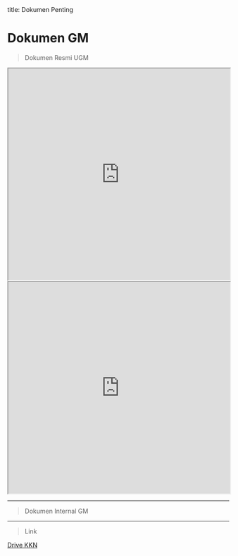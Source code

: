 <frontmatter>
  title: Dokumen Penting
</frontmatter>

<link href="https://cdn.jsdelivr.net/npm/bootstrap@5.3.3/dist/css/bootstrap.min.css" rel="stylesheet" integrity="sha384-QWTKZyjpPEjISv5WaRU9OFeRpok6YctnYmDr5pNlyT2bRjXh0JMhjY6hW+ALEwIH" crossorigin="anonymous">
<link rel="stylesheet" href="main.css">



<br>

# Dokumen GM

> Dokumen Resmi UGM

<panel header="Jadwal KKN-PPM UGM Tahun 2025" minimized >
<iframe src="https://drive.google.com/file/d/1c5AHGdtLzRbv37MbtDz0mJ-nNb-Sc_Rq/preview" width="100%" height="480" allow="autoplay"></iframe>
</panel>
<br>
<panel header="Surat Rekomendasi BRIDA Bali" minimized >
<iframe src="https://drive.google.com/file/d/19Z0M-nr1PSIXcA1eLGfijMeEMnNcVOhV/preview" width="100%" height="480" allow="autoplay"></iframe>
</panel>

---

> Dokumen Internal GM

---

>Link 

<a class="btn drive-kkn" href="https://drive.google.com/drive/folders/10YYTPDvMX12c3Q0YCX7HRuGArUvvdeX4" target="_blank" role="button">Drive KKN</a>
<br>
